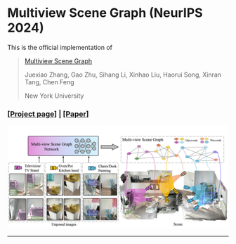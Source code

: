 # Multiview Scene Graph (NeurIPS 2024)
This is the official implementation of 
>[Multiview Scene Graph](https://www.ai4ce.github.io/MSG) 
>
>Juexiao Zhang, Gao Zhu, Sihang Li, Xinhao Liu, Haorui Song, Xinran Tang, Chen Feng
>
> New York University

### [**[Project page]**](https://www.ai4ce.github.io/MSG) **|** [**[Paper]**](https://arxiv.org/abs/2410.11187)

![teaser](./media/teaser.jpg)

---
<!-- This release contains a minimal implementation of MSG. Object detection dependency is removed. We specify detection results in files. -->